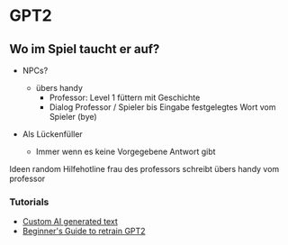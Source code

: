 # GPT2

## Wo im Spiel taucht er auf?
- NPCs?
  - übers handy
    - Professor: Level 1 füttern mit Geschichte
    - Dialog Professor / Spieler bis Eingabe festgelegtes Wort vom Spieler (bye)
  
- Als Lückenfüller
  - Immer wenn es keine Vorgegebene Antwort gibt

Ideen
  random Hilfehotline
  frau des professors schreibt übers handy vom professor
  
### Tutorials 

- [Custom AI generated text](https://minimaxir.com/2019/09/howto-gpt2/)
- [Beginner's Guide to retrain GPT2](https://medium.com/@ngwaifoong92/beginners-guide-to-retrain-gpt-2-117m-to-generate-custom-text-content-8bb5363d8b7f)